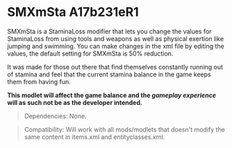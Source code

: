 # SMXmSta A17b231eR1

SMXmSta is a StaminaLoss modifier that lets you change the values for StaminaLoss from using tools and weapons as well as physical exertion like jumping and swimming. You can make changes in the xml file by editing the values, the default setting for SMXmSta is 50% reduction.

It was made for those out there that find themselves constantly running out of stamina and feel that the current stamina balance in the game keeps them from having fun.

**This modlet will affect the game balance and the _gameplay experience_ will as such not be as the developer intended.**

> Dependencies: None.

> Compatibility: Will work with all mods/modlets that doesn't modify the same content in items.xml and entityclasses.xml.
